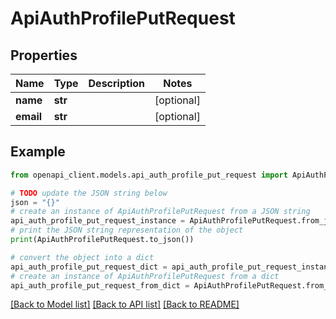 # ApiAuthProfilePutRequest


## Properties

Name | Type | Description | Notes
------------ | ------------- | ------------- | -------------
**name** | **str** |  | [optional] 
**email** | **str** |  | [optional] 

## Example

```python
from openapi_client.models.api_auth_profile_put_request import ApiAuthProfilePutRequest

# TODO update the JSON string below
json = "{}"
# create an instance of ApiAuthProfilePutRequest from a JSON string
api_auth_profile_put_request_instance = ApiAuthProfilePutRequest.from_json(json)
# print the JSON string representation of the object
print(ApiAuthProfilePutRequest.to_json())

# convert the object into a dict
api_auth_profile_put_request_dict = api_auth_profile_put_request_instance.to_dict()
# create an instance of ApiAuthProfilePutRequest from a dict
api_auth_profile_put_request_from_dict = ApiAuthProfilePutRequest.from_dict(api_auth_profile_put_request_dict)
```
[[Back to Model list]](../README.md#documentation-for-models) [[Back to API list]](../README.md#documentation-for-api-endpoints) [[Back to README]](../README.md)


